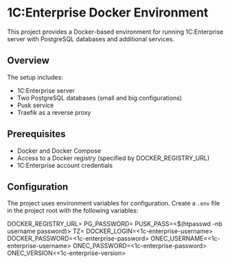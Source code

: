 # 1C:Enterprise Docker Environment

This project provides a Docker-based environment for running 1C:Enterprise server with PostgreSQL databases and additional services.

## Overview

The setup includes:
- 1C:Enterprise server
- Two PostgreSQL databases (small and big configurations)
- Pusk service
- Traefik as a reverse proxy

## Prerequisites

- Docker and Docker Compose
- Access to a Docker registry (specified by DOCKER_REGISTRY_URL)
- 1C:Enterprise account credentials

## Configuration

The project uses environment variables for configuration. Create a `.env` file in the project root with the following variables:

DOCKER_REGISTRY_URL=<local-docker-registry-url>
PG_PASSWORD=<postgres-db-password>
PUSK_PASS=<$(htpasswd -nb username password)>
TZ=<timezone>
DOCKER_LOGIN=<1c-enterprise-username>
DOCKER_PASSWORD=<1c-enterprise-password>
ONEC_USERNAME=<1c-enterprise-username> 
ONEC_PASSWORD=<1c-enterprise-password>
ONEC_VERSION=<1c-enterprise-version> 
